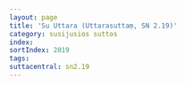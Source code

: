 ```yaml
---
layout: page
title: 'Su Uttara (Uttarasuttaṃ, SN 2.19)'
category: susijusios suttos
index:
sortIndex: 2019
tags:
suttacentral: sn2.19
---
```

